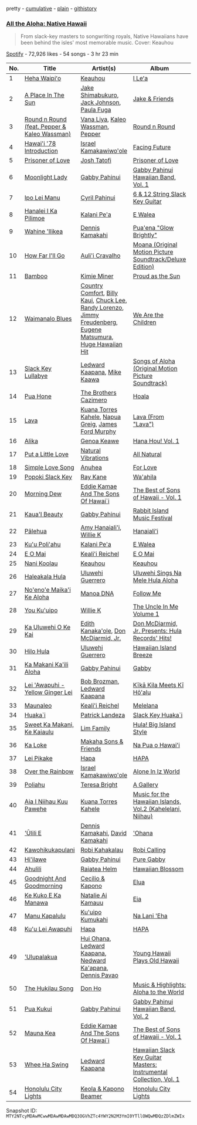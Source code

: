 pretty - [cumulative](/playlists/cumulative/37i9dQZF1DWY0N3eAirRjZ.md) - [plain](/playlists/plain/37i9dQZF1DWY0N3eAirRjZ) - [githistory](https://github.githistory.xyz/mackorone/spotify-playlist-archive/blob/main/playlists/plain/37i9dQZF1DWY0N3eAirRjZ)

### [All the Aloha: Native Hawaii](https://open.spotify.com/playlist/37i9dQZF1DWY0N3eAirRjZ)

> From slack\-key masters to songwriting royals, Native Hawaiians have been behind the isles' most memorable music\. Cover: Keauhou

[Spotify](https://open.spotify.com/user/spotify) - 72,926 likes - 54 songs - 3 hr 23 min

| No. | Title | Artist(s) | Album | Length |
|---|---|---|---|---|
| 1 | [Heha Waipiʻo](https://open.spotify.com/track/1bbdAdeUtBuQagkXg6VFXh) | [Keauhou](https://open.spotify.com/artist/2GZLTtHWCgY8ITTKfNhoyq) | [I Leʻa](https://open.spotify.com/album/71Kc8flnHzCQw1ci7WkiKb) | 2:36 |
| 2 | [A Place In The Sun](https://open.spotify.com/track/3dXFwE9yIXuotnjN7wsP2N) | [Jake Shimabukuro](https://open.spotify.com/artist/69NjH5MsRLr0CX0zSlGmN3), [Jack Johnson](https://open.spotify.com/artist/3GBPw9NK25X1Wt2OUvOwY3), [Paula Fuga](https://open.spotify.com/artist/6ja6QKojqolpOJpChYXHTf) | [Jake & Friends](https://open.spotify.com/album/55TghcfDJdSXWfsSlkfQwe) | 4:16 |
| 3 | [Round n Round \(feat\. Pepper & Kaleo Wassman\)](https://open.spotify.com/track/3KksVkdOTp4Gb7At5uXLeX) | [Vana Liya](https://open.spotify.com/artist/12GfQaPLWcOztNYsVL5wIV), [Kaleo Wassman](https://open.spotify.com/artist/2v9vuieSJyhpLpXNafGYqc), [Pepper](https://open.spotify.com/artist/1YK8JdPbiaMSnf4hrlBkGT) | [Round n Round](https://open.spotify.com/album/4A8MJ9St5BebDStA4brBXZ) | 4:56 |
| 4 | [Hawai'i '78 Introduction](https://open.spotify.com/track/6DynsXxu5oaCgkt4lXutoM) | [Israel Kamakawiwo'ole](https://open.spotify.com/artist/4ogvuDRerGhZfSf7TtzHlr) | [Facing Future](https://open.spotify.com/album/0pquf1NcG9FdiypBPwICu9) | 5:05 |
| 5 | [Prisoner of Love](https://open.spotify.com/track/0DF1Vus2YUnfnLdsqekXBZ) | [Josh Tatofi](https://open.spotify.com/artist/5hlcYSbfgsN5kwxz0v70OJ) | [Prisoner of Love](https://open.spotify.com/album/5kDBvjhGj56MWI1hjG6PCk) | 4:20 |
| 6 | [Moonlight Lady](https://open.spotify.com/track/1HOMw6a7ywU1AiFMIS7FcV) | [Gabby Pahinui](https://open.spotify.com/artist/2Ju4D1DqBETuLI2hAsoqHu) | [Gabby Pahinui Hawaiian Band, Vol\. 1](https://open.spotify.com/album/2mAXdR3BgOOvQCmRKsLecw) | 4:23 |
| 7 | [Ipo Lei Manu](https://open.spotify.com/track/3jFOru56OBjrH30UUBkGpT) | [Cyril Pahinui](https://open.spotify.com/artist/7wsc0FqwFJpSWeSjuBMBJ5) | [6 & 12 String Slack Key Guitar](https://open.spotify.com/album/5zuoYfUizX3LXBgKPSyXEk) | 5:10 |
| 8 | [Hanalei I Ka Pilimoe](https://open.spotify.com/track/16AgooUpw2xG8OQqGepEJZ) | [Kalani Pe'a](https://open.spotify.com/artist/2dn7TmEojNdgWeRhbO15hg) | [E Walea](https://open.spotify.com/album/5lm1nmjm0NWth85dImVdgt) | 3:09 |
| 9 | [Wahine 'Ilikea](https://open.spotify.com/track/5W8F4fS064ny8IxyXvgUtp) | [Dennis Kamakahi](https://open.spotify.com/artist/2Ntbsut1zuMvsXBTDGj18Y) | [Pua'ena "Glow Brightly"](https://open.spotify.com/album/2RVLxKj9LQNp8PqCAXlSi6) | 4:29 |
| 10 | [How Far I'll Go](https://open.spotify.com/track/6mb6lVLNrcUgLnEN8QnDJd) | [Auli'i Cravalho](https://open.spotify.com/artist/5mnS9jJdKQQcRSqFu5YPVe) | [Moana \(Original Motion Picture Soundtrack/Deluxe Edition\)](https://open.spotify.com/album/6pZj4nvx6lV3ulIK3BSjvs) | 2:43 |
| 11 | [Bamboo](https://open.spotify.com/track/30KQItegXK7Refn1PbNcmI) | [Kimie Miner](https://open.spotify.com/artist/0WqR2IuhhxLCTryPSvFv61) | [Proud as the Sun](https://open.spotify.com/album/3hpjWOp3vPo04z7iWtT4c3) | 3:37 |
| 12 | [Waimanalo Blues](https://open.spotify.com/track/6jt4XlR6GE96GPRUr2XdxX) | [Country Comfort](https://open.spotify.com/artist/67ca6wIED6oeHj5f84K93z), [Billy Kaui](https://open.spotify.com/artist/5h8cor75Nc5j0OlW1qxpA5), [Chuck Lee](https://open.spotify.com/artist/4AJY5AxgDGXnZePcpWlZ3O), [Randy Lorenzo](https://open.spotify.com/artist/34b3evbwuaICTdl0YoE7uZ), [Jimmy Freudenberg](https://open.spotify.com/artist/64MluByW6rSJzNtiMZqZUR), [Eugene Matsumura](https://open.spotify.com/artist/1yU5CoWeJ5cGUlM3nrMdVF), [Huge Hawaiian Hit](https://open.spotify.com/artist/5oGg6tyTExCb8dEo5cr2pL) | [We Are the Children](https://open.spotify.com/album/5FLk6tZkmjTFiW07quOApM) | 4:15 |
| 13 | [Slack Key Lullabye](https://open.spotify.com/track/6BmBm3K2FU9Gn0bfXEYc1R) | [Ledward Kaapana](https://open.spotify.com/artist/4rbuIw9Fa3U8yCZuK2Ig1K), [Mike Kaawa](https://open.spotify.com/artist/7KtbS2lQxxvA4N75pIVCtX) | [Songs of Aloha \(Original Motion Picture Soundtrack\)](https://open.spotify.com/album/119mKxx5iYvDFOFJbSxO6K) | 5:38 |
| 14 | [Pua Hone](https://open.spotify.com/track/2Y579kQwREtBRxOzelmCGJ) | [The Brothers Cazimero](https://open.spotify.com/artist/7oFAub69yHYo7cJVlTK4Zb) | [Hoala](https://open.spotify.com/album/6hSkHQVlc7e8Y1J70iDONh) | 3:44 |
| 15 | [Lava](https://open.spotify.com/track/0wqeaDeaKq14IuQESPqBEJ) | [Kuana Torres Kahele](https://open.spotify.com/artist/7Eshpryyi2F9Jg0ixaysNn), [Napua Greig](https://open.spotify.com/artist/7ycscFAP7S0I6HGFaqmT4B), [James Ford Murphy](https://open.spotify.com/artist/60vk2VjuoktubJq0FFguLK) | [Lava \(From "Lava"\)](https://open.spotify.com/album/3ps9fwedIocKsm52J2zoX9) | 5:46 |
| 16 | [Alika](https://open.spotify.com/track/5VUZ3kwdQHr9rMVkJot15R) | [Genoa Keawe](https://open.spotify.com/artist/3TOhHfwiR2xQYQFph79xOy) | [Hana Hou! Vol\. 1](https://open.spotify.com/album/2LSvzyw8Xt2r11gsaSfPVt) | 4:36 |
| 17 | [Put a Little Love](https://open.spotify.com/track/0yQLIH6DH7Hop9K1eHLzVL) | [Natural Vibrations](https://open.spotify.com/artist/2u0CzUCFU8OEoIFORUq6wJ) | [All Natural](https://open.spotify.com/album/3pwOfQqtWgH4duJxZm5pax) | 4:24 |
| 18 | [Simple Love Song](https://open.spotify.com/track/6fyj8DYAUlrjDcJBOVnYEB) | [Anuhea](https://open.spotify.com/artist/2RHXvm6gGpbDIsksQXJ1vk) | [For Love](https://open.spotify.com/album/0Ic2CQWbU81W49VrBVxqG8) | 3:44 |
| 19 | [Popoki Slack Key](https://open.spotify.com/track/6oipvFEyEy8DQS9dGKQ5wS) | [Ray Kane](https://open.spotify.com/artist/6d2Ey5tgCEGpFd8fzoKhIR) | [Wa'ahila](https://open.spotify.com/album/2EIWZ57Tbsd1RLdFVKRoSw) | 2:42 |
| 20 | [Morning Dew](https://open.spotify.com/track/6FmZlee5EidftqgWdWsgpY) | [Eddie Kamae And The Sons Of Hawai\`i](https://open.spotify.com/artist/1CLvn8aRUUOP99CHGbDJ9D) | [The Best of Sons of Hawaii \- Vol\. 1](https://open.spotify.com/album/3StaEONhQtqYpNNjsTiHBd) | 2:55 |
| 21 | [Kaua'I Beauty](https://open.spotify.com/track/4ZATv5J2rmfnj3mta0qBAe) | [Gabby Pahinui](https://open.spotify.com/artist/2Ju4D1DqBETuLI2hAsoqHu) | [Rabbit Island Music Festival](https://open.spotify.com/album/6lINMX2Lg6bcCmZKw69OXQ) | 3:29 |
| 22 | [Pālehua](https://open.spotify.com/track/4yTG9hIbRRZHQcjcij3suF) | [Amy Hanaiali'i](https://open.spotify.com/artist/2EmDuzFyrKX0CVFgwnU61Q), [Willie K](https://open.spotify.com/artist/2RzwqtC6CQeZUDXWz6wzlV) | [Hanaiali'i](https://open.spotify.com/album/5P41jVL17AKxQs1NT2apt0) | 3:23 |
| 23 | [Ku'u Poli'ahu](https://open.spotify.com/track/2sfZQiHXz95HPaMX9hZ1bl) | [Kalani Pe'a](https://open.spotify.com/artist/2dn7TmEojNdgWeRhbO15hg) | [E Walea](https://open.spotify.com/album/5lm1nmjm0NWth85dImVdgt) | 3:43 |
| 24 | [E O Mai](https://open.spotify.com/track/6kXkbhwZcz6d7h04WsYswt) | [Keali'i Reichel](https://open.spotify.com/artist/5QieUEtijtUF3ABBp5JVYP) | [E O Mai](https://open.spotify.com/album/53GlD1PZG8AWOhpgCIIpCd) | 4:37 |
| 25 | [Nani Koolau](https://open.spotify.com/track/2vj1gPvngTblmHXCvH3u2H) | [Keauhou](https://open.spotify.com/artist/2GZLTtHWCgY8ITTKfNhoyq) | [Keauhou](https://open.spotify.com/album/4hDluwslVpgRDAovwCyjO5) | 2:28 |
| 26 | [Haleakala Hula](https://open.spotify.com/track/5op9hoVsdz26naItLYuwMb) | [Uluwehi Guerrero](https://open.spotify.com/artist/7bZEhAbKw58nj7f7dxISjd) | [Uluwehi Sings Na Mele Hula Aloha](https://open.spotify.com/album/6c8VrZiE7YDNRjpa7ciSGe) | 2:35 |
| 27 | [No'eno'e Maika'i Ke Aloha](https://open.spotify.com/track/1t9s58TPhk7DsSTECtghSZ) | [Manoa DNA](https://open.spotify.com/artist/02q995uLAMcJKAqytCbHOf) | [Follow Me](https://open.spotify.com/album/3VHTt7zdSR0YtKIDGqdEQi) | 3:20 |
| 28 | [You Ku'uipo](https://open.spotify.com/track/3VnRQ8M9wksw8cTXTXoxOw) | [Willie K](https://open.spotify.com/artist/2RzwqtC6CQeZUDXWz6wzlV) | [The Uncle In Me Volume 1](https://open.spotify.com/album/4U9VLjuXnFynCYvlH5xqYM) | 4:44 |
| 29 | [Ka Uluwehi O Ke Kai](https://open.spotify.com/track/2rM6AcX6kgljFsVYSplNdW) | [Edith Kanaka'ole](https://open.spotify.com/artist/3GXiLen9s3pxDqeCYUiYdo), [Don McDiarmid, Jr.](https://open.spotify.com/artist/0CHzW9ItbXe4NgyhJH6Scp) | [Don McDiarmid, Jr\. Presents: Hula Records' Hits!](https://open.spotify.com/album/5p86JG9vj4i2Ie35S3ZFPg) | 5:00 |
| 30 | [Hilo Hula](https://open.spotify.com/track/2XctnPVkwBKFcRWf0QGaGF) | [Uluwehi Guerrero](https://open.spotify.com/artist/7bZEhAbKw58nj7f7dxISjd) | [Hawaiian Island Breeze](https://open.spotify.com/album/2rOCJTDQKbDSxYWG930bMb) | 2:31 |
| 31 | [Ka Makani Ka'ili Aloha](https://open.spotify.com/track/1PixVvyOPz9LWBJAVUnVfP) | [Gabby Pahinui](https://open.spotify.com/artist/2Ju4D1DqBETuLI2hAsoqHu) | [Gabby](https://open.spotify.com/album/3L1Dl7Nd63jKDQ3eTWfzkQ) | 2:53 |
| 32 | [Lei 'Awapuhi \- Yellow Ginger Lei](https://open.spotify.com/track/7jVT5ATucVf0V2R5ztUnYJ) | [Bob Brozman](https://open.spotify.com/artist/0rbQ6RnCd7jkHUr9zof16V), [Ledward Kaapana](https://open.spotify.com/artist/4rbuIw9Fa3U8yCZuK2Ig1K) | [Kīkā Kila Meets Kī Hō'alu](https://open.spotify.com/album/3lD6160vY7QdfYnjTh4tid) | 4:39 |
| 33 | [Maunaleo](https://open.spotify.com/track/503mB92m3gvzgiN4tXa3Ab) | [Keali'i Reichel](https://open.spotify.com/artist/5QieUEtijtUF3ABBp5JVYP) | [Melelana](https://open.spotify.com/album/6CdeMbz0vKvrM1lgLJMj0S) | 4:40 |
| 34 | [Huaka\`i](https://open.spotify.com/track/0ZAXFqWIT7Abz7RkXeMdFJ) | [Patrick Landeza](https://open.spotify.com/artist/7ujNPg1x9Q4n0CRNZ8JseP) | [Slack Key Huaka\`i](https://open.spotify.com/album/7hKvLXhooRXdqytXRZ6Ib7) | 3:26 |
| 35 | [Sweet Ka Makani, Ke Kaiaulu](https://open.spotify.com/track/3OvWegDoaNxfgyMya5OcI2) | [Lim Family](https://open.spotify.com/artist/0nO5vVfEwDuz1KXJUnEC7O) | [Hula! Big Island Style](https://open.spotify.com/album/51Npcu6wgTkBQpq3IMFRWw) | 3:20 |
| 36 | [Ka Loke](https://open.spotify.com/track/4RvJa9TelSwFemuSziQyt2) | [Makaha Sons & Friends](https://open.spotify.com/artist/2kBl6WvpHJRYJ48UJbGIel) | [Na Pua o Hawai'i](https://open.spotify.com/album/1KCDDKBw7SHsjAi8YqhtRq) | 3:18 |
| 37 | [Lei Pikake](https://open.spotify.com/track/7xZZlNe5OhKQmrPvj5E6E6) | [Hapa](https://open.spotify.com/artist/3w0M90LteiOnPZkklwQPqZ) | [HAPA](https://open.spotify.com/album/5WIrLJC5sC3AQvLzoMh1De) | 5:29 |
| 38 | [Over the Rainbow](https://open.spotify.com/track/3oQomOPRNQ5NVFUmLJHbAV) | [Israel Kamakawiwo'ole](https://open.spotify.com/artist/4ogvuDRerGhZfSf7TtzHlr) | [Alone In Iz World](https://open.spotify.com/album/4aM85igbrBcoRZVt7L11Zn) | 3:31 |
| 39 | [Poliahu](https://open.spotify.com/track/1ID6ZAYyyWb8HUwrhenIZl) | [Teresa Bright](https://open.spotify.com/artist/6zsIn96BUt3FjnorApFEH2) | [A Gallery](https://open.spotify.com/album/6BOkerDmpyiUNm8PaOc25k) | 4:22 |
| 40 | [Aia I Niihau Kuu Pawehe](https://open.spotify.com/track/0HluOOcAWZWaEDzemP90Na) | [Kuana Torres Kahele](https://open.spotify.com/artist/7Eshpryyi2F9Jg0ixaysNn) | [Music for the Hawaiian Islands, Vol.2 \(Kahelelani, Niihau\)](https://open.spotify.com/album/4Mff6HYIsdgnedJYA5Bc5U) | 2:19 |
| 41 | ['Ūlili E](https://open.spotify.com/track/3CyKFRT6jd0ADhxfDp7xif) | [Dennis Kamakahi](https://open.spotify.com/artist/2Ntbsut1zuMvsXBTDGj18Y), [David Kamakahi](https://open.spotify.com/artist/5802fcyYOOyqi780xWf2VK) | ['Ohana](https://open.spotify.com/album/38FeFAx49WBtJtC9hVg776) | 4:17 |
| 42 | [Kawohikukapulani](https://open.spotify.com/track/169se8C2wnc9nSEspeNsag) | [Robi Kahakalau](https://open.spotify.com/artist/1qXPmO8voLWvytAkh7ffuP) | [Robi Calling](https://open.spotify.com/album/0TFTUwSIwkNZigONKD5ovm) | 2:36 |
| 43 | [Hi'ilawe](https://open.spotify.com/track/7qTlRtGYNd9emAr8eB6xLk) | [Gabby Pahinui](https://open.spotify.com/artist/2Ju4D1DqBETuLI2hAsoqHu) | [Pure Gabby](https://open.spotify.com/album/2Ta9PRl0lN9Bz2SDttccd1) | 4:08 |
| 44 | [Ahulili](https://open.spotify.com/track/5SmWyYdkX14Oj80WlRHnKY) | [Raiatea Helm](https://open.spotify.com/artist/3OmAmym7dLlhFhpAYt3bNC) | [Hawaiian Blossom](https://open.spotify.com/album/49HLATxWXEGjWyRHEIhrij) | 3:06 |
| 45 | [Goodnight And Goodmorning](https://open.spotify.com/track/4LcetXHTxpEbUsPRYmVO90) | [Cecilio & Kapono](https://open.spotify.com/artist/2GG9Jh4qPx9iT0ynCtEFsy) | [Elua](https://open.spotify.com/album/2E0mlWGm6bgO8AHGuVVYDf) | 2:47 |
| 46 | [Ke Kuko E Ka Manawa](https://open.spotify.com/track/0MmoH7CeEX43zEYfI2YHxd) | [Natalie Ai Kamauu](https://open.spotify.com/artist/2xNjvgxtzsBxo3iAyrxGux) | [Eia](https://open.spotify.com/album/3TVoC0p4iQP3aFSE4yaADG) | 3:22 |
| 47 | [Manu Kapalulu](https://open.spotify.com/track/6EJ580b3P2Xa1r5b9xuJLp) | [Ku'uipo Kumukahi](https://open.spotify.com/artist/2K7KDGiQOUiroJaJYWPyGS) | [Na Lani 'Eha](https://open.spotify.com/album/0fTOKGeG9xw0YDwWiORmaT) | 4:02 |
| 48 | [Ku'u Lei Awapuhi](https://open.spotify.com/track/2l0zhAFbn7mELo8sCXbXcT) | [Hapa](https://open.spotify.com/artist/3w0M90LteiOnPZkklwQPqZ) | [HAPA](https://open.spotify.com/album/5WIrLJC5sC3AQvLzoMh1De) | 4:38 |
| 49 | ['Ulupalakua](https://open.spotify.com/track/2BLgfaenzrOblHnbojP3KY) | [Hui Ohana](https://open.spotify.com/artist/7vDfRi57oGVgERsAO16cZ1), [Ledward Kaapana](https://open.spotify.com/artist/4rbuIw9Fa3U8yCZuK2Ig1K), [Nedward Ka'apana](https://open.spotify.com/artist/3ltZsnKXs9TkOCL4fhFMhR), [Dennis Pavao](https://open.spotify.com/artist/0cjSMcAplLjxMqkXD6xWSX) | [Young Hawaii Plays Old Hawaii](https://open.spotify.com/album/73EtyWy6eklV217lXyE89J) | 2:29 |
| 50 | [The Hukilau Song](https://open.spotify.com/track/563Zc7T3deOuITfis5zubv) | [Don Ho](https://open.spotify.com/artist/3Ew1ynSmASX9Uec5FzBYrL) | [Music & Highlights: Aloha to the World](https://open.spotify.com/album/22sgQvWRghWgFowVZLqBDm) | 2:14 |
| 51 | [Pua Kukui](https://open.spotify.com/track/3Zc3GJyUPUotDpXWfzt2kJ) | [Gabby Pahinui](https://open.spotify.com/artist/2Ju4D1DqBETuLI2hAsoqHu) | [Gabby Pahinui Hawaiian Band, Vol\. 2](https://open.spotify.com/album/6ZKOm6EM2prCwhhtSSxD05) | 3:54 |
| 52 | [Mauna Kea](https://open.spotify.com/track/54svKMHlutnBrUsEOHubNx) | [Eddie Kamae And The Sons Of Hawai\`i](https://open.spotify.com/artist/1CLvn8aRUUOP99CHGbDJ9D) | [The Best of Sons of Hawaii \- Vol\. 1](https://open.spotify.com/album/3StaEONhQtqYpNNjsTiHBd) | 2:50 |
| 53 | [Whee Ha Swing](https://open.spotify.com/track/6tZkisNMGuSuaH6WTylYPi) | [Ledward Kaapana](https://open.spotify.com/artist/4rbuIw9Fa3U8yCZuK2Ig1K) | [Hawaiian Slack Key Guitar Masters: Instrumental Collection, Vol\. 1](https://open.spotify.com/album/2EOjWFzzACQ0Q21rlTNu56) | 2:31 |
| 54 | [Honolulu City Lights](https://open.spotify.com/track/7p7wUyiSlKhbBj6a4W5JQJ) | [Keola & Kapono Beamer](https://open.spotify.com/artist/3EzISrY4SedvUU2QWGaH4f) | [Honolulu City Lights](https://open.spotify.com/album/30Gr4mOBobnQqhMAVVmhS3) | 3:23 |

Snapshot ID: `MTY2NTcyMDAwMCwwMDAwMDAwMDQ3OGVhZTc4YWY2N2M3YmI0YTllOWQwMDQzZDlmZWIx`
